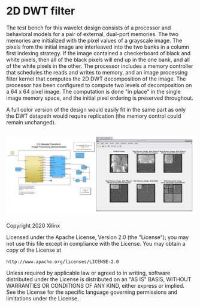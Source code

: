 # 2D DWT filter

The test bench for this wavelet design consists of a processor and behavioral models for a pair of external, dual-port memories. The two memories are initialized with the pixel values of a grayscale image. The pixels from the initial image are interleaved into the two banks in a column first indexing strategy. If the image contained a checkerboard of black and white pixels, then all of the black pixels will end up in the one bank, and all of the white pixels in the other. The processor includes a memory controller that schedules the reads and writes to memory, and an image processing filter kernel that computes the 2D DWT decomposition of the image. The processor has been configured to compute two levels of decomposition on a 64 x 64 pixel image. The computation is done "in place" in the single image memory space, and the initial pixel ordering is preserved throughout.

A full color version of the design would easily fit in the same part as only the DWT datapath would require replication (the memory control could remain unchanged).

![](images/screen_shot.PNG)
------------
Copyright 2020 Xilinx

Licensed under the Apache License, Version 2.0 (the "License");
you may not use this file except in compliance with the License.
You may obtain a copy of the License at

    http://www.apache.org/licenses/LICENSE-2.0

Unless required by applicable law or agreed to in writing, software
distributed under the License is distributed on an "AS IS" BASIS,
WITHOUT WARRANTIES OR CONDITIONS OF ANY KIND, either express or implied.
See the License for the specific language governing permissions and
limitations under the License.
